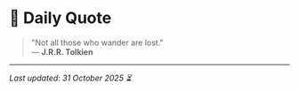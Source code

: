 # 📜 Daily Quote

> "Not all those who wander are lost."  
> — **J.R.R. Tolkien**

---

_Last updated: 31 October 2025 ⏳_
